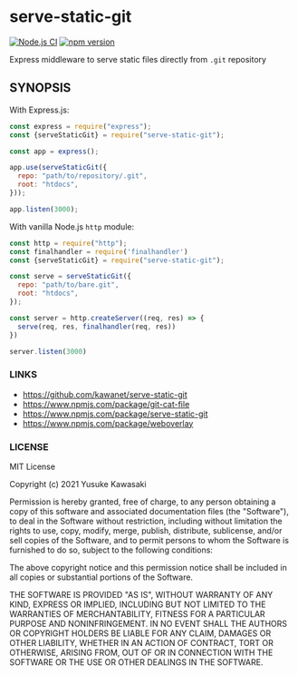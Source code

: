 # serve-static-git

[![Node.js CI](https://github.com/kawanet/serve-static-git/workflows/Node.js%20CI/badge.svg?branch=main)](https://github.com/kawanet/serve-static-git/actions/)
[![npm version](https://img.shields.io/npm/v/serve-static-git)](https://www.npmjs.com/package/serve-static-git)

Express middleware to serve static files directly from `.git` repository

## SYNOPSIS

With Express.js:

```js
const express = require("express");
const {serveStaticGit} = require("serve-static-git");

const app = express();

app.use(serveStaticGit({
  repo: "path/to/repository/.git",
  root: "htdocs",
}));

app.listen(3000);
```

With vanilla Node.js `http` module:

```js
const http = require("http");
const finalhandler = require('finalhandler')
const {serveStaticGit} = require("serve-static-git");

const serve = serveStaticGit({
  repo: "path/to/bare.git",
  root: "htdocs",
});

const server = http.createServer((req, res) => {
  serve(req, res, finalhandler(req, res))
})

server.listen(3000)
```

### LINKS

- https://github.com/kawanet/serve-static-git
- https://www.npmjs.com/package/git-cat-file
- https://www.npmjs.com/package/serve-static-git
- https://www.npmjs.com/package/weboverlay

### LICENSE

MIT License

Copyright (c) 2021 Yusuke Kawasaki

Permission is hereby granted, free of charge, to any person obtaining a copy
of this software and associated documentation files (the "Software"), to deal
in the Software without restriction, including without limitation the rights
to use, copy, modify, merge, publish, distribute, sublicense, and/or sell
copies of the Software, and to permit persons to whom the Software is
furnished to do so, subject to the following conditions:

The above copyright notice and this permission notice shall be included in all
copies or substantial portions of the Software.

THE SOFTWARE IS PROVIDED "AS IS", WITHOUT WARRANTY OF ANY KIND, EXPRESS OR
IMPLIED, INCLUDING BUT NOT LIMITED TO THE WARRANTIES OF MERCHANTABILITY,
FITNESS FOR A PARTICULAR PURPOSE AND NONINFRINGEMENT. IN NO EVENT SHALL THE
AUTHORS OR COPYRIGHT HOLDERS BE LIABLE FOR ANY CLAIM, DAMAGES OR OTHER
LIABILITY, WHETHER IN AN ACTION OF CONTRACT, TORT OR OTHERWISE, ARISING FROM,
OUT OF OR IN CONNECTION WITH THE SOFTWARE OR THE USE OR OTHER DEALINGS IN THE
SOFTWARE.
